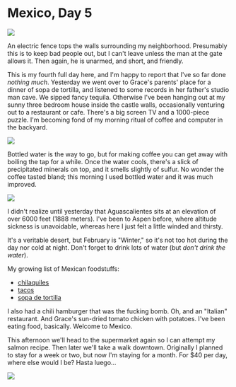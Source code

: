 Mexico, Day 5
=============

![](mexico_1_small.webp)

An electric fence tops the walls surrounding my neighborhood.  Presumably
this is to keep bad people out, but I can't leave unless the man at the gate
allows it.  Then again, he is unarmed, and short, and friendly.

This is my fourth full day here, and I'm happy to report that I've so far
done _nothing much_. Yesterday we went over to Grace's parents' place for a
dinner of sopa de tortilla, and listened to some records in her father's
studio man cave. We sipped fancy tequila. Otherwise I've been hanging out at
my sunny three bedroom house inside the castle walls, occasionally venturing
out to a restaurant or cafe. There's a big screen TV and a 1000-piece
puzzle. I'm becoming fond of my morning ritual of coffee and computer in the
backyard.

![](mexico_2_small.webp)

Bottled water is the way to go, but for making coffee you can get away with
boiling the tap for a while.  Once the water cools, there's a slick of
precipitated minerals on top, and it smells slightly of sulfur.  No wonder
the coffee tasted bland; this morning I used bottled water and it was much
improved.

![](mexico_3_small.webp)

I didn't realize until yesterday that Aguascalientes sits at an elevation of
over 6000 feet (1888 meters).  I've been to Aspen before, where altitude
sickness is unavoidable, whereas here I just felt a little winded and thirsty.

It's a veritable desert, but February is "Winter," so it's not too hot
during the day nor cold at night.  Don't forget to drink lots of water (but
_don't drink the water_).

My growing list of Mexican foodstuffs:

- [chilaquiles][1]
- [tacos][2]
- [sopa de tortilla][3]

I also had a chili hamburger that was the fucking bomb. Oh, and an "Italian"
restaurant. And Grace's sun-dried tomato chicken with potatoes. I've been
eating food, basically. Welcome to Mexico.

This afternoon we'll head to the supermarket again so I can attempt my salmon
recipe.  Then later we'll take a walk downtown.  Originally I planned to stay
for a week or two, but now I'm staying for a month.  For $40 per day, where
else would I be?  Hasta luego...

![](mexico_4_small.webp)

[1]: https://en.wikipedia.org/wiki/Chilaquiles
[2]: https://en.wikipedia.org/wiki/Taco
[3]: https://en.wikipedia.org/wiki/Tortilla_soup
